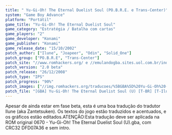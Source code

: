```yaml
---
title: " Yu-Gi-Oh! The Eternal Duelist Soul (PO.B.R.E. e Trans-Center)"
system: "Game Boy Advance"
platform: "Portátil"
game_title: "Yu-Gi-Oh! The Eternal Duelist Soul"
game_category: "Estratégia / Batalha com cartas"
game_players: "2"
game_developer: "Konami"
game_publisher: "Konami"
game_release_date: "15/10/2002"
patch_author: ["Ilune", "Joapeer", "Odin", "Solid_One"]
patch_group: ["PO.B.R.E", "Trans-Center"]
patch_site: "//www.romhackers.org/ e //emulandogba.sites.uol.com.br/index2.html"
patch_version: "2.0 beta"
patch_release: "26/12/2008"
patch_type: "IPS"
patch_progress: "90%"
patch_images: ["//img.romhackers.org/traducoes/%5BGBA%5D%20Yu-Gi-Oh%20-%20The%20Eternal%20Duelist%20Soul%20-%20POBRE%20-%201.png","//img.romhackers.org/traducoes/%5BGBA%5D%20Yu-Gi-Oh%20-%20The%20Eternal%20Duelist%20Soul%20-%20POBRE%20-%202.png","//img.romhackers.org/traducoes/%5BGBA%5D%20Yu-Gi-Oh%20-%20The%20Eternal%20Duelist%20Soul%20-%20POBRE%20-%203.png"]
patch_file: "[GBA] Yu-Gi-Oh! The Eternal Duelist Soul (U) [T-BR] [T-Ilune, Joapeer, Odin e Solid_One G-POBRE e Trans-Center] [V-2.0 beta P-90% A-2008].zip"
---
```

Apesar de ainda estar em fase beta, esta é uma boa tradução do tradutor Ilune (aka Zantetsuken). Os textos do jogo estão traduzidos e acentuados, e os gráficos estão editados.ATENÇÃO:Esta tradução deve ser aplicada na ROM original 0670 - Yu-Gi-Oh! The Eternal Duelist Soul (U).gba, com CRC32 DFD07A36 e sem intro.